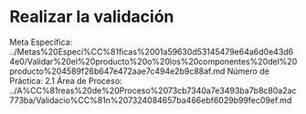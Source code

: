 # Realizar la validación

Meta Específica: ../Metas%20Especi%CC%81ficas%2001a59630d53145479e64a6d0e43d64e0/Validar%20el%20producto%20o%20los%20componentes%20del%20producto%204589f26b647e472aae7c494e2b9c88af.md
Número de Práctica: 2.1
Área de Proceso: ../A%CC%81reas%20de%20Proceso%2073cb7340a7e3493ba7b8c80a2ac773ba/Validacio%CC%81n%207324084657ba466ebf6029b99fec09ef.md